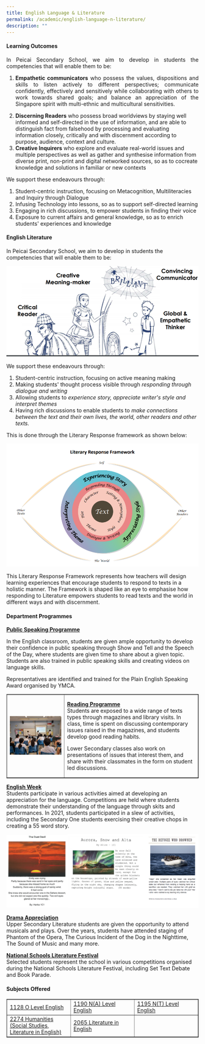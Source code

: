 ```yaml
---
title: English Language & Literature
permalink: /academic/english-language-n-literature/
description: ""
---
```

<h4><strong>Learning Outcomes</strong></h4>
<p dir="ltr"><p align="justify">In Peicai Secondary School, we aim to develop in students the competencies that will enable them to be:</p>
<ol>
<li dir="ltr"><strong><p align="justify">Empathetic communicators</strong> who possess the values, dispositions and skills to listen actively to different perspectives; communicate confidently, effectively and sensitively while collaborating with others to work towards shared goals; and balance an appreciation of the Singapore spirit with multi-ethnic and multicultural sensitivities.&nbsp;</li>
<li dir="ltr"><strong>Discerning Readers</strong> who possess broad worldviews by staying well informed and self-directed in the use of information, and are able to distinguish fact from falsehood by processing and evaluating information closely, critically and with discernment according to purpose, audience, context and culture.&nbsp;</li>
<li dir="ltr"><strong>Creative Inquirers</strong> who explore and evaluate real-world issues and multiple perspectives as well as gather and synthesise information from diverse print, non-print and digital networked sources, so as to cocreate knowledge and solutions in familiar or new contexts</li>
</ol>

<div>
<p dir="ltr">We support these endeavours through:</p>
<ol>
<li dir="ltr">Student-centric instruction, focusing on Metacognition, Multiliteracies and Inquiry through Dialogue</li>
<li dir="ltr">Infusing Technology into lessons, so as to support self-directed learning</li>
<li dir="ltr">Engaging in rich discussions, to empower students in finding their voice</li>
<li dir="ltr">Exposure to current affairs and general knowledge, so as to enrich students' experiences and knowledge</li>
</ol>
<h4><strong>English Literature</strong></h4>
<p dir="ltr">In Peicai Secondary School, we aim to develop in students the competencies that will enable them to be:</p>
<img src="/images/ell1.png">
<p dir="ltr">We support these endeavours through:</p>
<ol>
<li dir="ltr">Student-centric instruction, focusing on active meaning making</li>
<li dir="ltr">Making students' thought process visible through <em>responding through dialogue and writing</em></li>
<li dir="ltr">Allowing students to <em>experience story, appreciate writer's style and interpret themes</em></li>
<li dir="ltr">Having rich discussions to enable students to <em>make connections between the text and their own lives, the world, other readers and other texts. </em></li>
</ol>
<p dir="ltr">This is done through the Literary Response framework as shown below:</p>
<img src="/images/ell2.png">
	<p dir="ltr">This Literary Response Framework represents how teachers will design learning experiences that encourage students to respond to texts in a holistic manner. The Framework is shaped like an eye to emphasise how responding to Literature empowers students to read texts and the world in different ways and with discernment.</p>
<h4><strong>Department Programmes</strong></h4>
<p dir="ltr"><span style="text-decoration: underline;"><strong>Public Speaking Programme</strong></span></p>
<p dir="ltr">In the English classroom, students are given ample opportunity to develop their confidence in public speaking through Show and Tell and the Speech of the Day, where students are given time to share about a given topic. Students are also trained in public speaking skills and creating videos on language skills.</p>
<p dir="ltr">Representatives are identified and trained for the Plain English Speaking Award organised by YMCA.</p>
<table style="border-collapse: collapse; width: 100%;" border="1">
<tbody>
<tr>
<td style="width: 30%;"><img src="/images/ell3.jpg"></td>
<td style="width: 70%;">
<p><span style="text-decoration: underline;"><strong>Reading Programme</strong></span><br>Students are exposed to a wide range of texts types through magazines and library visits. In class, time is spent on discussing contemporary issues raised in the magazines, and students develop good reading habits.</p>
<p>Lower Secondary classes also work on presentations of issues that interest them, and share with their classmates in the form on student led discussions.</p>
</td>
</tr>
</tbody>
</table>
	<p dir="ltr"><span style="text-decoration: underline;"><strong>English Week</strong></span><br />Students participate in various activities aimed at developing an appreciation for the language. Competitions are held where students demonstrate their understanding of the language through skits and performances. In 2021, students participated in a slew of activities, including the Secondary One students exercising their creative chops in creating a 55 word story.</p>
<img src="/images/ell4.png">
	<p dir="ltr"><strong><u>Drama Appreciation<br /></u></strong>Upper Secondary Literature students are given the opportunity to attend musicals and plays. Over the years, students have attended staging of Phantom of the Opera, The Curious Incident of the Dog in the Nighttime, The Sound of Music and many more.&nbsp;</p>
<p dir="ltr"><strong><u>National Schools Literature Festival<br /></u></strong>Selected students represent the school in various competitions organised during the National Schools Literature Festival, including Set Text Debate and Book Parade.&nbsp;</p>
<h4><strong>Subjects Offered</strong></h4>
<table style="border-collapse: collapse; width: 100%;" border="1">
<tbody>
<tr>
<td style="width: 33.3333%;"><a href="https://www.seab.gov.sg/docs/default-source/national-examinations/syllabus/olevel/2022syllabus/1128_y22_sy.pdf" target="_blank" rel="noopener">1128 O Level English</a></td>
<td style="width: 33.3333%;"><a href="https://www.seab.gov.sg/docs/default-source/national-examinations/syllabus/nlevel/2022syllabus/1190_y22_sy.pdf" target="_blank" rel="noopener">1190 N(A) Level English</a></td>
<td style="width: 33.3333%;"><a href="https://www.seab.gov.sg/docs/default-source/national-examinations/syllabus/nlevel/2022syllabus/1195_y22_sy.pdf" target="_blank" rel="noopener">1195 N(T) Level English</a></td>
</tr>
<tr>
<td style="width: 33.3333%;"><a href="https://www.seab.gov.sg/docs/default-source/national-examinations/syllabus/olevel/2023syllabus/2274_y23_sy.pdf" target="_blank" rel="noopener">2274 Humanities (Social Studies, Literature in English)</a></td>
<td style="width: 33.3333%;"><a href="https://www.seab.gov.sg/docs/default-source/national-examinations/syllabus/olevel/2021syllabus/2065_y21_sy.pdf" target="_blank" rel="noopener">2065 Literature in English</a></td>
<td style="width: 33.3333%;">&nbsp;</td>
</tr>
</tbody>
</table>